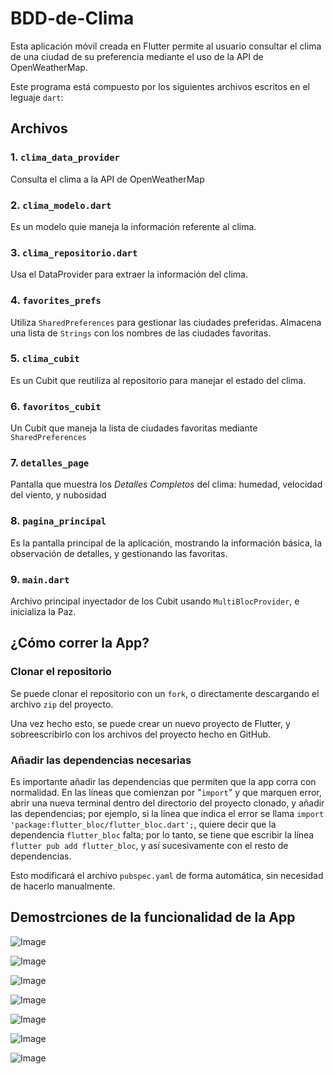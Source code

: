 # BDD-de-Clima

Esta aplicación móvil creada en Flutter permite al usuario consultar el clima de una ciudad de su preferencia mediante el uso de la API de OpenWeatherMap.

Este programa está compuesto por los siguientes archivos escritos en el leguaje `dart`:

## Archivos

### 1. `clima_data_provider`

Consulta el clima a la API de OpenWeatherMap

### 2. `clima_modelo.dart`

Es un modelo quie maneja la información referente al clima.

### 3. `clima_repositorio.dart`

Usa el DataProvider para extraer la información del clima.

### 4. `favorites_prefs`

Utiliza `SharedPreferences` para gestionar las ciudades preferidas. Almacena una lista de `Strings` con los nombres de las ciudades favoritas.

### 5. `clima_cubit`

Es un Cubit que reutiliza al repositorio para manejar el estado del clima.

### 6. `favoritos_cubit`

Un Cubit que maneja la lista de ciudades favoritas mediante `SharedPreferences`

### 7. `detalles_page`

Pantalla que muestra los *Detalles Completos* del clima: humedad, velocidad del viento, y nubosidad

### 8. `pagina_principal`

Es la pantalla principal de la aplicación, mostrando la información básica, la observación de detalles, y gestionando las favoritas.

### 9. `main.dart`

Archivo principal inyectador de los Cubit usando `MultiBlocProvider`, e inicializa la Paz.

## ¿Cómo correr la App?

### Clonar el repositorio

Se puede clonar el repositorio con un `fork`, o directamente descargando el archivo `zip` del proyecto.

Una vez hecho esto, se puede crear un nuevo proyecto de Flutter, y sobreescribirlo con los archivos del proyecto hecho en GitHub.

### Añadir las dependencias necesarias

Es importante añadir las dependencias que permiten que la app corra con normalidad. En las líneas que comienzan por "`import`" y que marquen error, abrir una nueva terminal dentro del directorio del proyecto clonado, y añadir las dependencias; por ejemplo, si la línea que indica el error se llama `import 'package:flutter_bloc/flutter_bloc.dart';`, quiere decir que la dependencia `flutter_bloc` falta; por lo tanto, se tiene que escribir la línea `flutter pub add flutter_bloc`, y así sucesivamente con el resto de dependencias.

Esto modificará el archivo `pubspec.yaml` de forma automática, sin necesidad de hacerlo manualmente.

## Demostrciones de la funcionalidad de la App

![Image](https://github.com/user-attachments/assets/171923e4-d870-4240-b2b0-9225586e0d5b)

![Image](https://github.com/user-attachments/assets/749f036b-f682-417c-90ac-47509948c791)

![Image](https://github.com/user-attachments/assets/8921427a-a2a2-4fc7-ac50-9d7913b7abe5)

![Image](https://github.com/user-attachments/assets/68f36272-32f5-4b28-b04b-5a9683440d92)

![Image](https://github.com/user-attachments/assets/11f77ace-b5a0-4fa5-a307-812c37f4482b)

![Image](https://github.com/user-attachments/assets/6117003b-8d11-4176-9b68-108576dfccbe)

![Image](https://github.com/user-attachments/assets/2ae81d8b-ca08-4611-b182-8a2826a24ed1)

